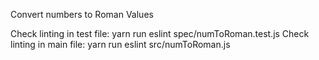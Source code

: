Convert numbers to Roman Values

Check linting in test file: yarn run eslint spec/numToRoman.test.js
Check linting in main file: yarn run eslint src/numToRoman.js
